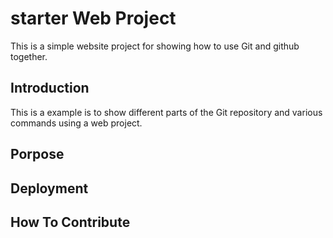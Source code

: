 # starter Web Project

This is a simple website project for showing how to use Git and github together.

## Introduction

This is a example is to show different parts of the Git repository and various commands using a web project.

## Porpose

## Deployment

## How To Contribute